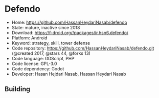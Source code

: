 # Defendo

- Home: https://github.com/HassanHeydariNasab/defendo
- State: mature, inactive since 2018
- Download: https://f-droid.org//packages/ir.hsn6.defendo/
- Platform: Android
- Keyword: strategy, skill, tower defense
- Code repository: https://github.com/HassanHeydariNasab/defendo.git (@created 2017, @stars 44, @forks 13)
- Code language: GDScript, PHP
- Code license: GPL-3.0
- Code dependency: Godot
- Developer: Hasan Hejdari Nasab, Hassan Heydari Nasab

## Building
